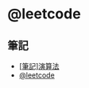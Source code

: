 # @leetcode

## 筆記

- [[筆記]演算法](./docs?folder=@leetcode&file=[筆記]演算法)
- [@leetcode](./docs?folder=@leetcode&file=README)
